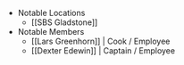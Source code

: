  
- Notable Locations 
	- [[SBS Gladstone]]
- Notable Members 
	- [[Lars Greenhorn]] | Cook / Employee
	- [[Dexter Edewin]] | Captain / Employee


